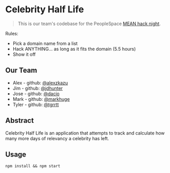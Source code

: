 
Celebrity Half Life
=====================

> This is our team's codebase for the PeopleSpace [MEAN hack night](http://www.meetup.com/houseofdevs/events/177323172/).

 Rules:
 - Pick a domain name from a list
 - Hack ANYTHING... as long as it fits the domain (5.5 hours)
 - Show it off

## Our Team

- Alex - github: [@alexzkazu](http://github.com/alexzkazu)
- Jim - github: [@jdhunter](http://github.com/jdhunter)
- Jose - github: [@dacio](http://github.com/dacio)
- Mark - github: [@markhuge](http://github.com/markhuge)
- Tyler - github: [@tgrrtt](http://github.com/tgrrtt)


## Abstract

Celebrity Half Life is an application that attempts to track and calculate how many more days of relevancy a celebrity has left.

## Usage

`npm install && npm start`


